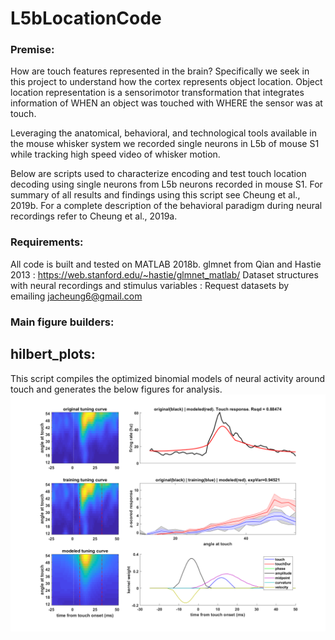 # L5bLocationCode

### Premise: 
How are touch features represented in the brain? Specifically we seek in this project to understand how the cortex represents object location. Object location representation is a sensorimotor transformation that integrates information of WHEN an object was touched with WHERE the sensor was at touch. 

Leveraging the anatomical, behavioral, and technological tools available in the mouse whisker system we recorded single neurons in L5b of mouse S1 while tracking high speed video of whisker motion.  

Below are scripts used to characterize encoding and test touch location decoding using single neurons from L5b neurons recorded in mouse S1. For summary of all results and findings using this script see Cheung et al., 2019b. For a complete description of the behavioral paradigm during neural recordings refer to Cheung et al., 2019a. 

### Requirements: 
All code is built and tested on MATLAB 2018b. 
glmnet from Qian and Hastie 2013 : https://web.stanford.edu/~hastie/glmnet_matlab/
Dataset structures with neural recordings and stimulus variables : Request datasets by emailing jacheung6@gmail.com



### Main figure builders: 

## hilbert_plots:
This script compiles the optimized binomial models of neural activity around touch and generates the below figures for analysis. 
![Alt text](./pictures/sampleModeledHilbert.png)
